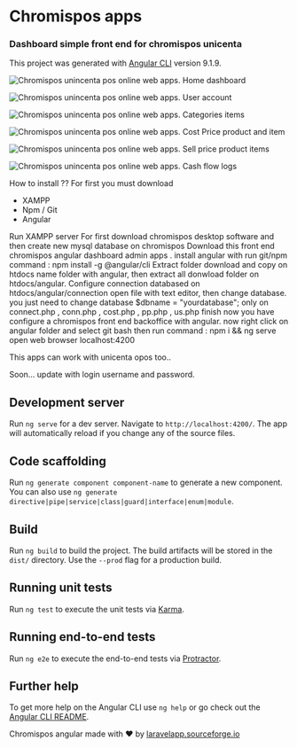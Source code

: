 # Chromispos apps

### Dashboard simple front end for chromispos unicenta

This project was generated with [Angular CLI](https://github.com/angular/angular-cli) version 9.1.9.

![Chromispos unincenta pos online web apps.](https://a.fsdn.com/con/app/proj/chromis-unicenta-online-apps/screenshots/chromispos%20unicenta%20online%20web%20app%20%287%29.png/max/max/1)
Home dashboard

![Chromispos unincenta pos online web apps.](https://a.fsdn.com/con/app/proj/chromis-unicenta-online-apps/screenshots/chromispos%20unicenta%20online%20web%20app%20%286%29.png/max/max/1)
User account


![Chromispos unincenta pos online web apps.](https://a.fsdn.com/con/app/proj/chromis-unicenta-online-apps/screenshots/chromispos%20unicenta%20online%20web%20app%20%285%29.png/max/max/1)
Categories items


![Chromispos unincenta pos online web apps.](https://a.fsdn.com/con/app/proj/chromis-unicenta-online-apps/screenshots/chromispos%20unicenta%20online%20web%20app%20%284%29.png/max/max/1)
Cost Price product and item

![Chromispos unincenta pos online web apps.](https://a.fsdn.com/con/app/proj/chromis-unicenta-online-apps/screenshots/chromispos%20unicenta%20online%20web%20app%20%283%29.png/max/max/1)
Sell price product items


![Chromispos unincenta pos online web apps.](https://a.fsdn.com/con/app/proj/chromis-unicenta-online-apps/screenshots/chromispos%20unicenta%20online%20web%20app%20%282%29.png/max/max/1)
Cash flow logs


How to install ??
For first you must download
+ XAMPP
+ Npm / Git
+ Angular

Run XAMPP server
For first download chromispos desktop software and then create new mysql database on chromispos
Download this front end chromispos angular dashboard admin apps .
install angular with run git/npm command : npm install -g @angular/cli
Extract folder download and copy on htdocs name folder with angular, then extract all donwload folder on htdocs/angular.
Configure connection databased on htdocs/angular/connection open file with text editor, then change database.
you just need to change database    $dbname     = "yourdatabase";  only on  connect.php , conn.php , cost.php , pp.php , us.php
finish now you have configure a chromispos front end backoffice with angular.
now right click on angular folder and select git bash then run command : npm i && ng serve
open web browser localhost:4200

This apps can work with unicenta opos too..

Soon... update with login username and password.

## Development server

Run `ng serve` for a dev server. Navigate to `http://localhost:4200/`. The app will automatically reload if you change any of the source files.

## Code scaffolding

Run `ng generate component component-name` to generate a new component. You can also use `ng generate directive|pipe|service|class|guard|interface|enum|module`.

## Build

Run `ng build` to build the project. The build artifacts will be stored in the `dist/` directory. Use the `--prod` flag for a production build.

## Running unit tests

Run `ng test` to execute the unit tests via [Karma](https://karma-runner.github.io).

## Running end-to-end tests

Run `ng e2e` to execute the end-to-end tests via [Protractor](http://www.protractortest.org/).

## Further help

To get more help on the Angular CLI use `ng help` or go check out the [Angular CLI README](https://github.com/angular/angular-cli/blob/master/README.md).


Chromispos angular made with ❤ by [laravelapp.sourceforge.io](https://laravelapp.sourceforge.io)

